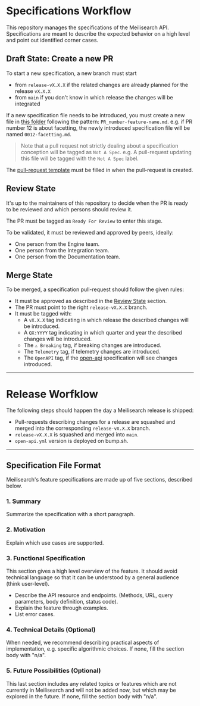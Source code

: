 # Specifications Workflow

This repository manages the specifications of the Meilisearch API. Specifications are meant to describe the expected behavior on a high level and point out identified corner cases.

## Draft State: Create a new PR

To start a new specification, a new branch must start
- from `release-vX.X.X` if the related changes are already planned for the release `vX.X.X`
- from `main` if you don't know in which release the changes will be integrated

If a new specification file needs to be introduced, you must create a new file in [this folder](https://github.com/meilisearch/specifications/tree/main/text) following the pattern: `PR_number-feature-name.md`. e.g. if PR number 12 is about facetting, the newly introduced specification file will be named `0012-facetting.md`.

> Note that a pull request not strictly dealing about a specification conception will be tagged as `Not A Spec`. e.g. A pull-request updating this file will be tagged with the `Not A Spec` label.

The [pull-request template](pull_request_template.md) must be filled in when the pull-request is created.

## Review State

It's up to the maintainers of this repository to decide when the PR is ready to be reviewed and which persons should review it.

The PR must be tagged as `Ready For Review` to enter this stage.

To be validated, it must be reviewed and approved by peers, ideally:

- One person from the Engine team.
- One person from the Integration team.
- One person from the Documentation team.

## Merge State

To be merged, a specification pull-request should follow the given rules:

- It must be approved as described in the [Review State](#review-state) section.
- The PR must point to the right `release-vX.X.X` branch.
- It must be tagged with:
  - A `vX.X.X` tag indicating in which release the described changes will be introduced.
  - A `QX:YYYY` tag indicating in which quarter and year the described changes will be introduced.
  - The `⚠ Breaking` tag, if breaking changes are introduced.
  - The `Telemetry` tag, if telemetry changes are introduced.
  - The `OpenAPI` tag, if the [open-api](open-api.yaml) specification will see changes introduced.

---

# Release Worfklow

The following steps should happen the day a Meilisearch release is shipped:

- Pull-requests describing changes for a release are squashed and merged into the corresponding `release-vX.X.X` branch.
- `release-vX.X.X` is squashed and merged into `main`.
- `open-api.yml` version is deployed on bump.sh.

---

## Specification File Format

Meilisearch's feature specifications are made up of five sections, described below.

### 1. Summary

Summarize the specification with a short paragraph.

### 2. Motivation

Explain which use cases are supported.

### 3. Functional Specification

This section gives a high level overview of the feature. It should avoid technical language so that it can be understood by a general audience (think user-level).

- Describe the API resource and endpoints. (Methods, URL, query parameters, body definition, status code).
- Explain the feature through examples.
- List error cases.

### 4. Technical Details (Optional)

When needed, we recommend describing practical aspects of implementation, e.g. specific algorithmic choices. If none, fill the section body with "n/a".

### 5. Future Possibilities (Optional)

This last section includes any related topics or features which are not currently in Meilisearch and will not be added now, but which may be explored in the future. If none, fill the section body with "n/a".
